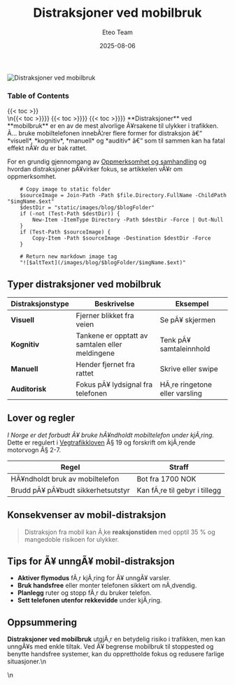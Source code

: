 ﻿---
title: "Distraksjoner ved mobilbruk"
date: 2025-08-06
draft: false
author: "Eteo Team"
description: "Lær om farene ved mobilbruk mens du kjører, hvordan mobiltelefonen distraherer føreren og tiltak for å unngå farlige situasjoner i trafikken."
categories: ["Driving Theory"]
tags: ["driving", "theory", "safety"]
featured_image: "/images/blog/distraksjoner-mobil/distraksjoner-mobil-image.svg"
---

<div class="blog-content">
  <div class="featured-image">
    <img src="/images/blog/distraksjoner-mobil/distraksjoner-mobil-image.svg" alt="Distraksjoner ved mobilbruk" class="img-fluid rounded">
  </div>

  <div class="toc-container mt-4 mb-4">
    <h3>Table of Contents</h3>
    {{< toc >}}
  </div>

  <div class="blog-body">\n{{< toc >}}}}
{{< toc >}}}}
{{< toc >}}}}
**Distraksjoner** ved **mobilbruk** er en av de mest alvorlige Ã¥rsakene til ulykker i trafikken. Ã… bruke mobiltelefonen innebÃ¦rer flere former for distraksjon â€“ *visuell*, *kognitiv*, *manuell* og *auditiv* â€“ som til sammen kan ha fatal effekt nÃ¥r du er bak rattet.

For en grundig gjennomgang av [Oppmerksomhet og samhandling](/blogs/teori/oppmerksomhet-og-samhandling "Oppmerksomhet og samhandling - Fokus og samarbeid i trafikken") og hvordan distraksjoner pÃ¥virker fokus, se artikkelen vÃ¥r om oppmerksomhet.


        
        
        # Copy image to static folder
        $sourceImage = Join-Path -Path $file.Directory.FullName -ChildPath "$imgName.$ext"
        $destDir = "static/images/blog/$blogFolder"
        if (-not (Test-Path $destDir)) {
            New-Item -ItemType Directory -Path $destDir -Force | Out-Null
        }
        if (Test-Path $sourceImage) {
            Copy-Item -Path $sourceImage -Destination $destDir -Force
        }
        
        # Return new markdown image tag
        "![$altText](/images/blog/$blogFolder/$imgName.$ext)"
    

## Typer distraksjoner ved mobilbruk

| Distraksjonstype   | Beskrivelse                                        | Eksempel               |
|--------------------|----------------------------------------------------|------------------------|
| **Visuell**        | Fjerner blikket fra veien                          | Se pÃ¥ skjermen         |
| **Kognitiv**       | Tankene er opptatt av samtalen eller meldingene     | Tenk pÃ¥ samtaleinnhold |
| **Manuell**        | Hender fjernet fra rattet                          | Skrive eller swipe     |
| **Auditorisk**     | Fokus pÃ¥ lydsignal fra telefonen                   | HÃ¸re ringetone eller varsling |

## Lover og regler

*I Norge er det forbudt Ã¥ bruke hÃ¥ndholdt mobiltelefon under kjÃ¸ring.* Dette er regulert i [Vegtrafikkloven](/blogs/teori/lover-og-forskrifter "Lover og forskrifter - Oversikt over norske trafikklover og forskrifter") Â§ 19 og forskrift om kjÃ¸rende motorvogn Â§ 2-7.

| Regel                          | Straff                         |
|--------------------------------|--------------------------------|
| HÃ¥ndholdt bruk av mobiltelefon | Bot fra 1700 NOK               |
| Brudd pÃ¥ pÃ¥budt sikkerhetsutstyr| Kan fÃ¸re til gebyr i tillegg   |

## Konsekvenser av mobil-distraksjon

>Distraksjon fra mobil kan Ã¸ke **reaksjonstiden** med opptil 35 % og mangedoble risikoen for ulykker.

## Tips for Ã¥ unngÃ¥ mobil-distraksjon

* **Aktiver flymodus** fÃ¸r kjÃ¸ring for Ã¥ unngÃ¥ varsler.
* **Bruk handsfree** eller monter telefonen sikkert om nÃ¸dvendig.
* **Planlegg** ruter og stopp fÃ¸r du bruker telefon.
* **Sett telefonen utenfor rekkevidde** under kjÃ¸ring.

## Oppsummering

**Distraksjoner ved mobilbruk** utgjÃ¸r en betydelig risiko i trafikken, men kan unngÃ¥s med enkle tiltak. Ved Ã¥ begrense mobilbruk til stoppested og benytte handsfree systemer, kan du opprettholde fokus og redusere farlige situasjoner.\n  </div>\n</div>